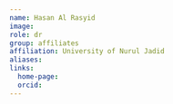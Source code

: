 ```yaml
---
name: Hasan Al Rasyid 
image: 
role: dr 
group: affiliates
affiliation: University of Nurul Jadid 
aliases:
links:
  home-page: 
  orcid:
---
```



